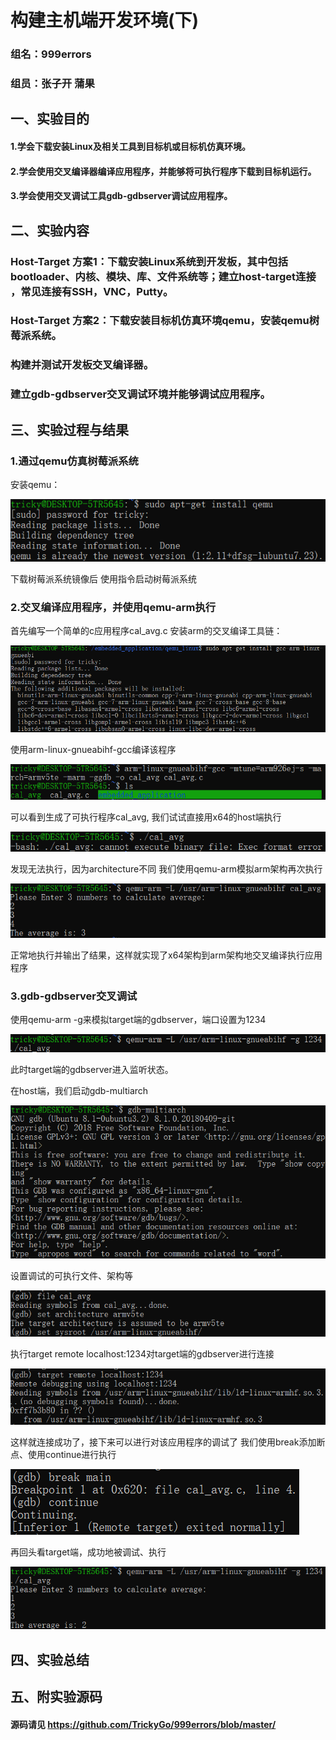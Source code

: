 # 构建主机端开发环境(下)

### 组名：999errors
### 组员：张子开 蒲果

## 一、实验目的
#### 1.学会下载安装Linux及相关工具到目标机或目标机仿真环境。  
#### 2.学会使用交叉编译器编译应用程序，并能够将可执行程序下载到目标机运行。 
#### 3.学会使用交叉调试工具gdb-gdbserver调试应用程序。 

## 二、实验内容
### Host-Target 方案1：下载安装Linux系统到开发板，其中包括bootloader、内核、模块、库、文件系统等；建立host-target连接 ，常见连接有SSH，VNC，Putty。 
### Host-Target 方案2：下载安装目标机仿真环境qemu，安装qemu树莓派系统。
### 构建并测试开发板交叉编译器。 
### 建立gdb-gdbserver交叉调试环境并能够调试应用程序。 

## 三、实验过程与结果

### 1.通过qemu仿真树莓派系统
安装qemu：

![img](./img/install_qemu.png)

下载树莓派系统镜像后 使用指令启动树莓派系统

### 2.交叉编译应用程序，并使用qemu-arm执行

首先编写一个简单的c应用程序cal_avg.c
安装arm的交叉编译工具链：

![img](./img/install_gcc-arm-linux-gnueabi.png)

使用arm-linux-gnueabihf-gcc编译该程序

![img](./img/1.png)

可以看到生成了可执行程序cal_avg, 我们试试直接用x64的host端执行

![img](./img/2.png)

发现无法执行，因为architecture不同
我们使用qemu-arm模拟arm架构再次执行

![img](./img/3.png)

正常地执行并输出了结果，这样就实现了x64架构到arm架构地交叉编译执行应用程序
### 3.gdb-gdbserver交叉调试
使用qemu-arm -g来模拟target端的gdbserver，端口设置为1234

![img](./img/4.png)

此时target端的gdbserver进入监听状态。

在host端，我们启动gdb-multiarch

![img](./img/6.png)

设置调试的可执行文件、架构等

![img](./img/7.png)

执行target remote localhost:1234对target端的gdbserver进行连接

![img](./img/8.png)

这样就连接成功了，接下来可以进行对该应用程序的调试了
我们使用break添加断点、使用continue进行执行

![img](./img/9.png)

再回头看target端，成功地被调试、执行

![img](./img/5.png)
## 四、实验总结


## 五、附实验源码

#### 源码请见 https://github.com/TrickyGo/999errors/blob/master/
